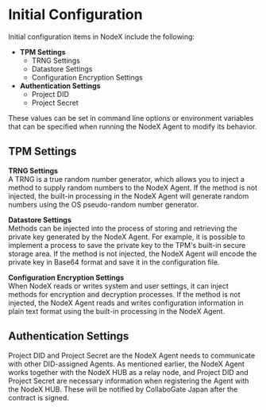 # Initial Configuration

Initial configuration items in NodeX include the following:

- **TPM Settings**
    - TRNG Settings
    - Datastore Settings
    - Configuration Encryption Settings
- **Authentication Settings**
    - Project DID
    - Project Secret

These values can be set in command line options or environment variables that can be specified when running the NodeX Agent to modify its behavior.

## TPM Settings

**TRNG Settings**<br />
A TRNG is a true random number generator, which allows you to inject a method to supply random numbers to the NodeX Agent. If the method is not injected, the built-in processing in the NodeX Agent will generate random numbers using the OS pseudo-random number generator.

**Datastore Settings**<br />
Methods can be injected into the process of storing and retrieving the private key generated by the NodeX Agent. For example, it is possible to implement a process to save the private key to the TPM's built-in secure storage area. If the method is not injected, the NodeX Agent will encode the private key in Base64 format and save it in the configuration file.

**Configuration Encryption Settings**<br />
When NodeX reads or writes system and user settings, it can inject methods for encryption and decryption processes. If the method is not injected, the NodeX Agent reads and writes configuration information in plain text format using the built-in processing in the NodeX Agent.

## Authentication Settings
Project DID and Project Secret are the NodeX Agent needs to communicate with other DID-assigned Agents. As mentioned earlier, the NodeX Agent works together with the NodeX HUB as a relay node, and Project DID and Project Secret are necessary information when registering the Agent with the NodeX HUB. These will be notified by CollaboGate Japan after the contract is signed.

